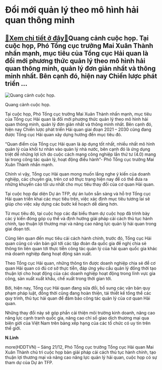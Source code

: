 Đổi mới quản lý theo mô hình hải quan thông minh
================================================

[:gift:Xem chi tiết ở đây:gift:](https://hddtvn.com/doi-moi-quan-ly-theo-mo-hinh-hai-quan-thong-minh-2/)Quang cảnh cuộc họp. Tại cuộc họp, Phó Tổng cục trưởng Mai Xuân Thành nhấn mạnh, mục tiêu của Tổng cục Hải quan là đổi mới phương thức quản lý theo mô hình hải quan thông minh, quản lý đơn giản nhất và thông minh nhất. Bên cạnh đó, hiện nay Chiến lược phát triển …
------------------------------------------------------------------------------------------------------------------------------------------------------------------------------------------------------------------------------------------------------------------------





![Quang cảnh cuộc họp.](https://hddtvn.com/wp-content/uploads/2021/01/0946_anh_hop.jpg "Quang cảnh cuộc họp.")


Quang cảnh cuộc họp.



Tại cuộc họp, Phó Tổng cục trưởng Mai Xuân Thành nhấn mạnh, mục tiêu của Tổng cục Hải quan là đổi mới phương thức quản lý theo mô hình hải quan thông minh, quản lý đơn giản nhất và thông minh nhất. Bên cạnh đó, hiện nay Chiến lược phát triển Hải quan giai đoạn 2021 – 2030 cũng đang được Tổng cục Hải quan xây dựng hướng đến mục tiêu đó.


“Quan điểm của Tổng cục Hải quan là áp dụng tốt nhất, nhiều nhất mô hình quản lý của khối tư nhân vào quản lý nhà nước, bên cạnh đó là ứng dụng triệt để những lợi ích do cuộc cách mạng công nghiệp lần thứ tư (4.0) mang lại trong công tác quản lý, hoạt động điều hành”- Phó Tổng cục trưởng Mai Xuân Thành nhấn mạnh.


Chính vì vậy, Tổng cục Hải quan mong muốn lắng nghe ý kiến của doanh nghiệp, các chuyên gia, trên cơ sở thực trạng hiện nay để có thể đưa ra những khuyến cáo tối ưu nhất cho mục tiêu thay đổi của cơ quan Hải quan.


Tại cuộc họp đại diện Dự án TFP, dự án luôn sẵn sàng và hỗ trợ Tổng cục Hải quan triển khai các mục tiêu trên, việc xác định mục tiêu tương lai sẽ giúp cho việc xây dựng các bước kế hoạch dễ dàng hơn.


Từ mục tiêu đó, tại cuộc họp các đại biểu tham dự cuộc họp đã trình bày các ý kiến đóng góp cụ thể và định hướng giải pháp cải cách thủ tục hành chính, tạo thuận lợi thương mại và nâng cao năng lực quản lý hải quan trong giai đoạn tới.


Cũng liên quan đến mục tiêu cải cách hành chính, trước đó, Tổng cục Hải quan cũng có văn bản gửi tới các tập đoàn đa quốc gia đề nghị chia sẻ thông tin liên quan tới thực tiễn công tác quản lý của hải quan quốc gia khác mà doanh nghiệp đang hoạt động sản xuất.


Theo Tổng cục Hải quan, những thông tin được doanh nghiệp chia sẻ để cơ quan Hải quan có đủ cơ sở thực tiễn, đáp ứng yêu cầu quản lý đồng thời tạo thuận lợi cho hoạt động của các doanh nghiệp hoạt động trong lĩnh vực gia công, sản xuất xuất khẩu, chế xuất trong thời gian tới.


Bởi, hiện nay, Tổng cục Hải quan đang sửa đổi, bổ sung các văn bản quy phạm pháp luật, đồng thời cũng đang hoàn thiện, tái thiết kế tổng thể các quy trình, thủ tục hải quan để đảm bảo công tác quản lý của cơ quan Hải quan.


Những thay đổi này sẽ góp phần cải thiện môi trường kinh doanh, nâng cao năng lực cạnh tranh quốc gia, nâng cao chỉ số giao dịch thương mại qua biên giới của Việt Nam trên bảng xếp hạng của các tổ chức có uy tín trên thế giới.




**N.Linh**



more(HDDTVN) – Sáng 21/12, Phó Tổng cục trưởng Tổng cục Hải quan Mai Xuân Thành chủ trì cuộc họp bàn giải pháp cải cách thủ tục hành chính, tạo thuận lợi thương mại và nâng cao năng lực quản lý hải quan, cuộc họp có sự tham dự của Dự án TFP.

